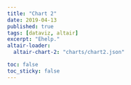 ```yaml
---
title: "Chart 2"
date: 2019-04-13
published: true
tags: [dataviz, altair]
excerpt: "Ehelp."
altair-loader:
  altair-chart-2: "charts/chart2.json"

toc: false
toc_sticky: false
---
```




<div id="altair-chart-2"></div>

